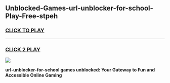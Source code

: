 
## Unblocked-Games-url-unblocker-for-school-Play-Free-stpeh
<h3>
<a href="https://premium76.site?title=url-unblocker-for-school&ref=23A">CLICK TO PLAY</a></h3>
<hr>

<h3>
<a href="https://premium76.site?title=url-unblocker-for-school&ref=23A">CLICK 2 PLAY</a>
  
</h3>

<a href="https://premium76.site?title=url-unblocker-for-school&ref=23A"><img src="https://clearcache.store/games.png"></a>


**url-unblocker-for-school games unblocked: Your Gateway to Fun and Accessible Online Gaming**
